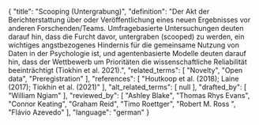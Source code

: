 {
    "title": "Scooping (Untergrabung)",
    "definition": "Der Akt der Berichterstattung über oder Veröffentlichung eines neuen Ergebnisses vor anderen Forschenden/Teams. Umfragebasierte Untersuchungen deuten darauf hin, dass die Furcht davor, untergraben (scooped) zu werden, ein wichtiges angstbezogenes Hindernis für die gemeinsame Nutzung von Daten in der Psychologie ist, und agentenbasierte Modelle deuten darauf hin, dass der Wettbewerb um Prioritäten die wissenschaftliche Reliabilität beeinträchtigt (Tiokhin et al. 2021).",
    "related_terms": [
        "Novelty",
        "Open data",
        "Preregistration"
    ],
    "references": [
        "Houtkoop et al. (2018); Laine (2017); Tiokhin et al. (2021)"
    ],
    "alt_related_terms": [
        null
    ],
    "drafted_by": [
        "William Ngiam"
    ],
    "reviewed_by": [
        "Ashley Blake",
        "Thomas Rhys Evans",
        "Connor Keating",
        "Graham Reid",
        "Timo Roettger",
        "Robert M. Ross ",
        "Flávio Azevedo"
    ],
    "language": "german"
}